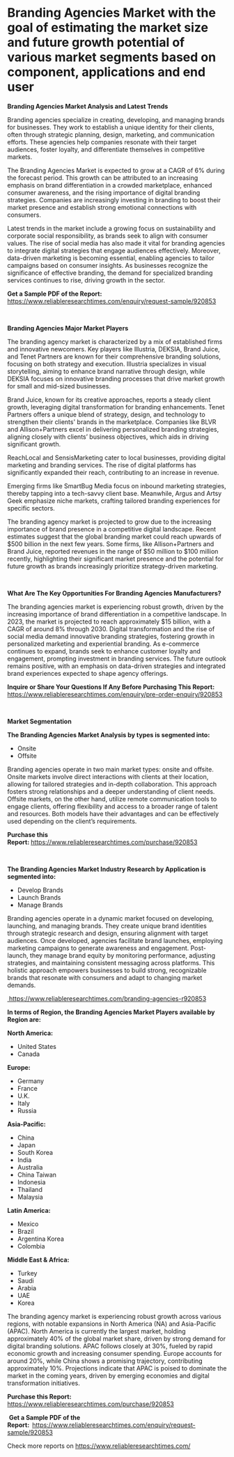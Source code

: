<p><h1>Branding Agencies Market with the goal of estimating the market size and future growth potential of various market segments based on component, applications and end user</h1></p><p><strong>Branding Agencies Market Analysis and Latest Trends</strong></p>
<p><p>Branding agencies specialize in creating, developing, and managing brands for businesses. They work to establish a unique identity for their clients, often through strategic planning, design, marketing, and communication efforts. These agencies help companies resonate with their target audiences, foster loyalty, and differentiate themselves in competitive markets.</p><p>The Branding Agencies Market is expected to grow at a CAGR of 6% during the forecast period. This growth can be attributed to an increasing emphasis on brand differentiation in a crowded marketplace, enhanced consumer awareness, and the rising importance of digital branding strategies. Companies are increasingly investing in branding to boost their market presence and establish strong emotional connections with consumers. </p><p>Latest trends in the market include a growing focus on sustainability and corporate social responsibility, as brands seek to align with consumer values. The rise of social media has also made it vital for branding agencies to integrate digital strategies that engage audiences effectively. Moreover, data-driven marketing is becoming essential, enabling agencies to tailor campaigns based on consumer insights. As businesses recognize the significance of effective branding, the demand for specialized branding services continues to rise, driving growth in the sector.</p></p>
<p><strong>Get a Sample PDF of the Report:&nbsp;</strong> <a href="https://www.reliableresearchtimes.com/enquiry/request-sample/920853?utm_campaign=2205&utm_medium=2&utm_source=Github&utm_content=ia&utm_term=06032025&utm_id=branding-agencies">https://www.reliableresearchtimes.com/enquiry/request-sample/920853</a></p>
<p>&nbsp;</p>
<p><strong>Branding Agencies Major Market Players</strong></p>
<p><p>The branding agency market is characterized by a mix of established firms and innovative newcomers. Key players like Illustria, DEKSIA, Brand Juice, and Tenet Partners are known for their comprehensive branding solutions, focusing on both strategy and execution. Illustria specializes in visual storytelling, aiming to enhance brand narrative through design, while DEKSIA focuses on innovative branding processes that drive market growth for small and mid-sized businesses.</p><p>Brand Juice, known for its creative approaches, reports a steady client growth, leveraging digital transformation for branding enhancements. Tenet Partners offers a unique blend of strategy, design, and technology to strengthen their clients' brands in the marketplace. Companies like BLVR and Allison+Partners excel in delivering personalized branding strategies, aligning closely with clients’ business objectives, which aids in driving significant growth.</p><p>ReachLocal and SensisMarketing cater to local businesses, providing digital marketing and branding services. The rise of digital platforms has significantly expanded their reach, contributing to an increase in revenue.</p><p>Emerging firms like SmartBug Media focus on inbound marketing strategies, thereby tapping into a tech-savvy client base. Meanwhile, Argus and Artsy Geek emphasize niche markets, crafting tailored branding experiences for specific sectors.</p><p>The branding agency market is projected to grow due to the increasing importance of brand presence in a competitive digital landscape. Recent estimates suggest that the global branding market could reach upwards of $500 billion in the next few years. Some firms, like Allison+Partners and Brand Juice, reported revenues in the range of $50 million to $100 million recently, highlighting their significant market presence and the potential for future growth as brands increasingly prioritize strategy-driven marketing.</p></p>
<p>&nbsp;</p>
<p><strong>What Are The Key Opportunities For Branding Agencies Manufacturers?</strong></p>
<p><p>The branding agencies market is experiencing robust growth, driven by the increasing importance of brand differentiation in a competitive landscape. In 2023, the market is projected to reach approximately $15 billion, with a CAGR of around 8% through 2030. Digital transformation and the rise of social media demand innovative branding strategies, fostering growth in personalized marketing and experiential branding. As e-commerce continues to expand, brands seek to enhance customer loyalty and engagement, prompting investment in branding services. The future outlook remains positive, with an emphasis on data-driven strategies and integrated brand experiences expected to shape agency offerings.</p></p>
<p><strong>Inquire or Share Your Questions If Any Before Purchasing This Report:</strong> <a href="https://www.reliableresearchtimes.com/enquiry/pre-order-enquiry/920853?utm_campaign=2205&utm_medium=2&utm_source=Github&utm_content=ia&utm_term=06032025&utm_id=branding-agencies">https://www.reliableresearchtimes.com/enquiry/pre-order-enquiry/920853</a></p>
<p>&nbsp;</p>
<p><strong>Market Segmentation</strong></p>
<p><strong>The Branding Agencies Market Analysis by types is segmented into:</strong></p>
<p><ul><li>Onsite</li><li>Offsite</li></ul></p>
<p><p>Branding agencies operate in two main market types: onsite and offsite. Onsite markets involve direct interactions with clients at their location, allowing for tailored strategies and in-depth collaboration. This approach fosters strong relationships and a deeper understanding of client needs. Offsite markets, on the other hand, utilize remote communication tools to engage clients, offering flexibility and access to a broader range of talent and resources. Both models have their advantages and can be effectively used depending on the client’s requirements.</p></p>
<p><strong>Purchase this Report:&nbsp;</strong><a href="https://www.reliableresearchtimes.com/purchase/920853?utm_campaign=2205&utm_medium=2&utm_source=Github&utm_content=ia&utm_term=06032025&utm_id=branding-agencies">https://www.reliableresearchtimes.com/purchase/920853</a></p>
<p>&nbsp;</p>
<p><strong>The Branding Agencies Market Industry Research by Application is segmented into:</strong></p>
<p><ul><li>Develop Brands</li><li>Launch Brands</li><li>Manage Brands</li></ul></p>
<p><p>Branding agencies operate in a dynamic market focused on developing, launching, and managing brands. They create unique brand identities through strategic research and design, ensuring alignment with target audiences. Once developed, agencies facilitate brand launches, employing marketing campaigns to generate awareness and engagement. Post-launch, they manage brand equity by monitoring performance, adjusting strategies, and maintaining consistent messaging across platforms. This holistic approach empowers businesses to build strong, recognizable brands that resonate with consumers and adapt to changing market demands.</p></p>
<p><a href="https://www.reliableresearchtimes.com/branding-agencies-r920853?utm_campaign=2205&utm_medium=2&utm_source=Github&utm_content=ia&utm_term=06032025&utm_id=branding-agencies">&nbsp;https://www.reliableresearchtimes.com/branding-agencies-r920853</a></p>
<p><strong>In terms of Region, the Branding Agencies Market Players available by Region are:</strong></p>
<p>
    <p> <strong> North America: </strong>
        <ul>
            <li>United States</li>
            <li>Canada</li>
        </ul>
        </p> 
    <p> <strong> Europe: </strong>
        <ul>
            <li>Germany</li>
            <li>France</li>
            <li>U.K.</li>
            <li>Italy</li>
            <li>Russia</li>
        </ul>
        </p> 
    <p> <strong> Asia-Pacific: </strong>
        <ul>
            <li>China</li>
            <li>Japan</li>
            <li>South Korea</li>
            <li>India</li>
            <li>Australia</li>
            <li>China Taiwan</li>
            <li>Indonesia</li>
            <li>Thailand</li>
            <li>Malaysia</li>
        </ul>
        </p> 
    <p> <strong> Latin America: </strong>
        <ul>
            <li>Mexico</li>
            <li>Brazil</li>
            <li>Argentina Korea</li>
            <li>Colombia</li>
        </ul>
        </p> 
    <p> <strong> Middle East & Africa: </strong>
        <ul>
            <li>Turkey</li>
            <li>Saudi</li>
            <li>Arabia</li>
            <li>UAE</li>
            <li>Korea</li>
        </ul>
    </p>
    </p>
<p><p>The branding agency market is experiencing robust growth across various regions, with notable expansions in North America (NA) and Asia-Pacific (APAC). North America is currently the largest market, holding approximately 40% of the global market share, driven by strong demand for digital branding solutions. APAC follows closely at 30%, fueled by rapid economic growth and increasing consumer spending. Europe accounts for around 20%, while China shows a promising trajectory, contributing approximately 10%. Projections indicate that APAC is poised to dominate the market in the coming years, driven by emerging economies and digital transformation initiatives.</p></p>
<p><strong>Purchase this Report: </strong><a href="https://www.reliableresearchtimes.com/purchase/920853?utm_campaign=2205&utm_medium=2&utm_source=Github&utm_content=ia&utm_term=06032025&utm_id=branding-agencies">https://www.reliableresearchtimes.com/purchase/920853</a></p>
<p>&nbsp;<strong>Get a Sample PDF of the Report:&nbsp;&nbsp;</strong><a href="https://www.reliableresearchtimes.com/enquiry/request-sample/920853?utm_campaign=2205&utm_medium=2&utm_source=Github&utm_content=ia&utm_term=06032025&utm_id=branding-agencies">https://www.reliableresearchtimes.com/enquiry/request-sample/920853</a></p>
<p><strong></strong></p>
<p>Check more reports on <a href="https://www.reliableresearchtimes.com/?utm_campaign=2205&utm_medium=2&utm_source=Github&utm_content=ia&utm_term=06032025&utm_id=branding-agencies">https://www.reliableresearchtimes.com/</a></p>